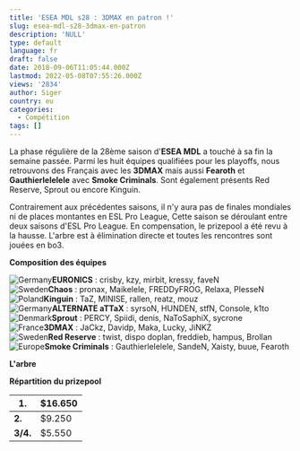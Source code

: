 ```yaml
---
title: 'ESEA MDL s28 : 3DMAX en patron !'
slug: esea-mdl-s28-3dmax-en-patron
description: 'NULL'
type: default
language: fr
draft: false
date: 2018-09-06T11:05:44.000Z
lastmod: 2022-05-08T07:55:26.000Z
views: '2834'
author: Siger
country: eu
categories:
  - Compétition
tags: []
---
```

La phase régulière de la 28ème saison d'**ESEA MDL** a touché à sa fin la semaine passée. Parmi les huit équipes qualifiées pour les playoffs, nous retrouvons des Français avec les **3DMAX** mais aussi **Fearoth** et **Gauthierlelelele** avec **Smoke Criminals**. Sont également présents Red Reserve, Sprout ou encore Kinguin.  
  
Contrairement aux précédentes saisons, il n'y aura pas de finales mondiales ni de places montantes en ESL Pro League, Cette saison se déroulant entre deux saisons d'ESL Pro League. En compensation, le prizepool a été revu à la hausse. L'arbre est à élimination directe et toutes les rencontres sont jouées en bo3.  
  
**Composition des équipes**

![Germany](/images/countries/de.svg)⁠**EURONICS** : crisby, kzy, mirbit, kressy, faveN  
![Sweden](/images/countries/se.svg)⁠**Chaos** : pronax, Maikelele, FREDDyFROG, Relaxa, PlesseN  
![Poland](/images/countries/pl.svg)⁠**Kinguin** : TaZ, MINISE, rallen, reatz, mouz  
![Germany](/images/countries/de.svg)⁠**ALTERNATE aTTaX** : syrsoN, HUNDEN, stfN, Console, k1to  
![Denmark](/images/countries/dk.svg)⁠**Sprout** : PERCY, Spiidi, denis, NaToSaphiX, sycrone  
![France](/images/countries/fr.svg)⁠**3DMAX** : JaCkz, Davidp, Maka, Lucky, JiNKZ  
![Sweden](/images/countries/se.svg)⁠**Red Reserve** : twist, dispo doplan, freddieb, hampus, Brollan  
![Europe](/images/countries/eu.svg)⁠**Smoke Criminals** : Gauthierlelelele, SandeN, Xaisty, buue, Fearoth

**L'arbre**

**Répartition du prizepool**

| **1.**   | $16.650 |
| -------- | ------- |
| **2.**   | $9.250  |
| **3/4.** | $5.550  |
